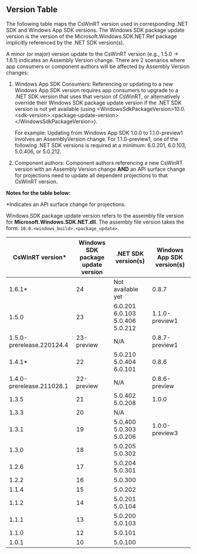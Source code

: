 ## Version Table

The following table maps the CsWinRT version used in corresponding .NET SDK and Windows App SDK versions. The Windows SDK package update version is the version of the Microsoft.Windows.SDK.NET.Ref package implicitly referenced by the .NET SDK version(s). 

A minor (or major) version update to the CsWinRT version (e.g., 1.5.0 -> 1.6.1) indicates an Assembly Version change. There are 2 scenarios where app consumers or component authors will be affected by Assembly Version changes: 

1. Windows App SDK Consumers: Referencing or updating to a new Windows App SDK version requires app consumers to upgrade to a .NET SDK version that uses that version of CsWinRT, or alternatively override their Windows SDK package update version if the .NET SDK version is not yet available (using \<WindowsSdkPackageVersion>10.0.\<sdk-version>.\<package-update-version>\</WindowsSdkPackageVersion>).

    For example: Updating from Windows App SDK 1.0.0 to 1.1.0-preview1 involves an AssemblyVersion change. For 1.1.0-preview1, one of the following .NET SDK versions is required at a minimum: 6.0.201, 6.0.103, 5.0.406, or 5.0.212.

2. Component authors: Component authors referencing a new CsWinRT version with an Assembly Version change **AND** an  API surface change for projections need to update all dependent projections to that CsWinRT version.

**Notes for the table below:**

\*Indicates an API surface change for projections.

Windows SDK package update version refers to the assembly file version for **Microsoft.Windows.SDK.NET.dll**. The assembly file version takes the form: `10.0.<windows_build>.<package_update>`.

| CsWinRT version* | Windows SDK <br> package update version | .NET SDK version(s) | Windows App SDK version(s) | 
|-|-|-|-|
| 1.6.1* | 24 | Not available yet | 0.8.7 |
| 1.5.0 | 23 | 6.0.201 <br> 6.0.103 <br> 5.0.406 <br> 5.0.212 | 1.1.0-preview1 <br> |
| 1.5.0-prerelease.220124.4 | 23-preview|  N/A | 0.8.7-preview1
| 1.4.1* | 22 | 5.0.210 <br> 5.0.404 <br> 6.0.101 | 0.8.6 |
| 1.4.0-prerelease.211028.1 | 22-preview | N/A | 0.8.6-preview
| 1.3.5 | 21 | 5.0.402 <br> 5.0.208 | 1.0.0 |
| 1.3.3 | 20 | N/A |  |
| 1.3.1 | 19 | 5.0.400 <br> 5.0.303 <br> 5.0.206 | 1.0.0-preview3 |
| 1.3.0 | 18 | 5.0.205 <br> 5.0.302 |  |
| 1.2.6 | 17 | 5.0.204 <br> 5.0.301 |  |
| 1.2.2 | 16 | 5.0.300 | |
| 1.1.4 | 15 | 5.0.202 | |
| 1.1.2 | 14 | 5.0.201 <br> 5.0.104 | |
| 1.1.1 | 13 | 5.0.200 <br> 5.0.103 | |
| 1.1.0 | 12 | 5.0.101 | |
| 1.0.1 | 10 | 5.0.100 | |
